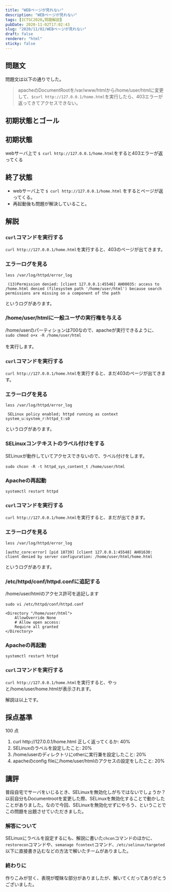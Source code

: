 ```yaml
---
title: "WEBページが見れない"
description: "WEBページが見れない"
tags: [ICTSC2020,問題解説]
pubDate: 2020-11-02T17:02:43
slug: "2020/11/02/WEBページが見れない"
draft: false
renderer: "html"
sticky: false
---
```



<h2>問題文</h2>



<p>問題文は以下の通りでした。</p>



<blockquote class="wp-block-quote"><p>apacheのDocumentRootを/var/www/htmlから/home/user/htmlに変更して、<code>$curl http://127.0.0.1/home.html</code>を実行したら、403エラーが返ってきてアクセスできない。</p></blockquote>



<h2>初期状態とゴール</h2>



<h2>初期状態</h2>



<p>webサーバ上で <code>$ curl http://127.0.0.1/home.html</code>をすると403エラーが返ってくる</p>



<h2>終了状態</h2>



<ul><li>webサーバ上で <code>$ curl http://127.0.0.1/home.html</code> をするとページが返ってくる。</li><li>再起動後も問題が解決していること。</li></ul>



<h2>解説</h2>



<h3><code>curl</code>コマンドを実行する</h3>



<p><code>curl http://127.0.0.1/home.html</code>を実行すると、403のページが出てきます。</p>



<h3>エラーログを見る</h3>



<p><code>less /var/log/httpd/error_log</code></p>


<div class="wp-block-syntaxhighlighter-code "><pre class="brush: plain; title: ; title: ; notranslate" title=""><code> (13)Permission denied: &#91;client 127.0.0.1:45546] AH00035: access to /home.html denied (filesystem path '/home/user/html') because search permissions are missing on a component of the path</code></pre></div>


<p>というログがあります。</p>



<h3>/home/user/htmlに一般ユーザの実行権を与える</h3>



<p>/home/userのパーティションは700なので、apacheが実行できるように、<br><code>sudo chmod o+x -R /home/user/html</code><br><br>
を実行します。</p>



<h3><code>curl</code>コマンドを実行する</h3>



<p><code>curl http://127.0.0.1/home.html</code>を実行すると、まだ403のページが出てきます。</p>



<h3>エラーログを見る</h3>



<p><code>less /var/log/httpd/error_log</code></p>


<div class="wp-block-syntaxhighlighter-code "><pre class="brush: plain; title: ; title: ; notranslate" title=""><code> SELinux policy enabled; httpd running as context system_u:system_r:httpd_t:s0</code></pre></div>


<p>というログがあります。</p>



<h3>SELinuxコンテキストのラベル付けをする</h3>



<p>SELinuxが動作していてアクセスできないので、ラベル付けをします。 <br><br>
<code>sudo chcon -R -t httpd_sys_content_t /home/user/html</code></p>



<h3>Apacheの再起動</h3>



<p><code>systemctl restart httpd</code></p>



<h3><code>curl</code>コマンドを実行する</h3>



<p><code>curl http://127.0.0.1/home.html</code>を実行すると、まだが出てきます。</p>



<h3>エラーログを見る</h3>



<p><code>less /var/log/httpd/error_log</code></p>


<div class="wp-block-syntaxhighlighter-code "><pre class="brush: plain; title: ; title: ; notranslate" title=""><code>&#91;authz_core:error] &#91;pid 18739] &#91;client 127.0.0.1:45548] AH01630: client denied by server configuration: /home/user/html/home.html</code></pre></div>


<p>というログがあります。</p>



<h3>/etc/httpd/conf/httpd.confに追記する</h3>



<p>/home/user/htmlのアクセス許可を追記します <br><br>
<code>sudo vi /etc/httpd/conf/httpd.conf</code></p>


<div class="wp-block-syntaxhighlighter-code "><pre class="brush: plain; title: ; title: ; notranslate" title=""><code>&lt;Directory &quot;/home/user/html&quot;&gt;
    AllowOverride None
    # Allow open access:
    Require all granted
&lt;/Directory&gt;</code></pre></div>


<h3>Apacheの再起動</h3>



<p><code>systemctl restart httpd</code></p>



<h3><code>curl</code>コマンドを実行する</h3>



<p><code>curl http://127.0.0.1/home.html</code>を実行すると、やっと/home/user/home.htmlが表示されます。</p>



<p>解説は以上です。</p>



<h2>採点基準</h2>



<p>100 点</p>



<ol><li>curl http://127.0.0.1/home.html 正しく返ってくるか: 40%</li><li>SELinuxのラベルを設定したこと: 20%</li><li>/home/userのディレクトリにotherに実行兼を設定したこと: 20%</li><li>apacheのconfig fileに/home/user/htmlのアクセスの設定をしたこと: 20%</li></ol>



<h2>講評</h2>



<p>普段自宅でサーバをいじるとき、SELinuxを無効化しがちではないでしょうか？<br>
以前自分もDocumentrootを変更した際、SELinuxを無効化することで動かしたことがありました。なので今回、SELinuxを無効化せずにやろう、ということでこの問題を出題させていただきました。</p>



<h3>解答について</h3>



<p>SELinuxにラベルを設定するにも、解説に書いた<code>chcon</code>コマンドのほかに、<code>restorecon</code>コマンドや、<code>semanage fcontext</code>コマンド、<code>/etc/selinux/targeted</code>以下に直接書き込むなどの方法で解いたチームがありました。</p>



<h3>終わりに</h3>



<p>作りこみが甘く、表現が曖昧な部分がありましたが、解いてくだってありがとうございました。</p>
